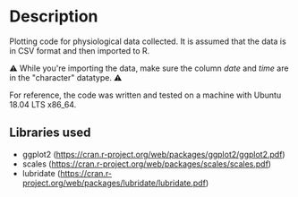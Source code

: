 # Description
Plotting code for physiological data collected. It is assumed that the data is in CSV format and then imported to R.

:warning: While you're importing the data, make sure the column *date* and *time* are in the "character" datatype. :warning:

For reference, the code was written and tested on a machine with Ubuntu 18.04 LTS x86_64.

## Libraries used

- ggplot2 (https://cran.r-project.org/web/packages/ggplot2/ggplot2.pdf)
- scales (https://cran.r-project.org/web/packages/scales/scales.pdf)
- lubridate (https://cran.r-project.org/web/packages/lubridate/lubridate.pdf)